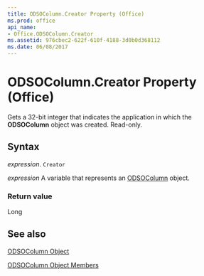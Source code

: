 ```yaml
---
title: ODSOColumn.Creator Property (Office)
ms.prod: office
api_name:
- Office.ODSOColumn.Creator
ms.assetid: 976cbec2-622f-610f-4188-3d0b0d368112
ms.date: 06/08/2017
---
```



# ODSOColumn.Creator Property (Office)

Gets a 32-bit integer that indicates the application in which the  **ODSOColumn** object was created. Read-only.


## Syntax

 _expression_. `Creator`

 _expression_ A variable that represents an [ODSOColumn](./Office.ODSOColumn.md) object.


### Return value

Long


## See also


[ODSOColumn Object](Office.ODSOColumn.md)



[ODSOColumn Object Members](./overview/Library-Reference/odsocolumn-members-office.md)


